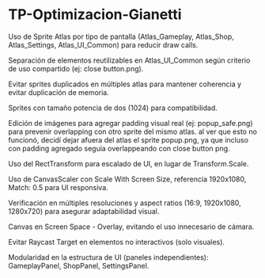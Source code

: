 # TP-Optimizacion-Gianetti
Uso de Sprite Atlas por tipo de pantalla (Atlas_Gameplay, Atlas_Shop, Atlas_Settings, Atlas_UI_Common) para reducir draw calls.

Separación de elementos reutilizables en Atlas_UI_Common según criterio de uso compartido (ej: close button.png).

Evitar sprites duplicados en múltiples atlas para mantener coherencia y evitar duplicación de memoria.

Sprites con tamaño potencia de dos (1024) para compatibilidad.

Edición de imágenes para agregar padding visual real (ej: popup_safe.png) para prevenir overlapping con otro sprite del mismo atlas. al ver que esto no funcionó, decidí dejar afuera del atlas el sprite popup.png, ya que incluso con padding agregado seguia overlappeando con close button png.

Uso del RectTransform para escalado de UI, en lugar de Transform.Scale.

Uso de CanvasScaler con Scale With Screen Size, referencia 1920x1080, Match: 0.5 para UI responsiva.

Verificación en múltiples resoluciones y aspect ratios (16:9, 1920x1080, 1280x720) para asegurar adaptabilidad visual.

Canvas en Screen Space - Overlay, evitando el uso innecesario de cámara.

Evitar Raycast Target en elementos no interactivos (solo visuales).

Modularidad en la estructura de UI (paneles independientes): GameplayPanel, ShopPanel, SettingsPanel.
